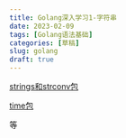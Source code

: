 ```yaml
---
title: Golang深入学习1-字符串
date: 2023-02-09
tags: [Golang语法基础]
categories: [草稿]
slug: golang
draft: true
---
```


[strings和strconv包](https://github.com/unknwon/the-way-to-go_ZH_CN/blob/master/eBook/04.7.md)

[time包](https://github.com/unknwon/the-way-to-go_ZH_CN/blob/master/eBook/04.8.md)

等